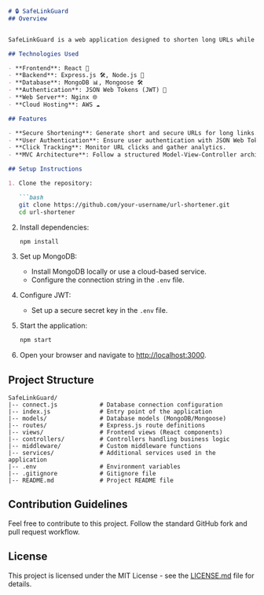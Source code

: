```markdown
# 🔒 SafeLinkGuard
## Overview


SafeLinkGuard is a web application designed to shorten long URLs while maintaining security and providing analytics on click tracking. This project incorporates modern technologies and follows MVC architecture.

## Technologies Used

- **Frontend**: React 🚀
- **Backend**: Express.js 🛠️, Node.js 🚀
- **Database**: MongoDB 📊, Mongoose 🛠️
- **Authentication**: JSON Web Tokens (JWT) 🔐
- **Web Server**: Nginx 🌐
- **Cloud Hosting**: AWS ☁️

## Features

- **Secure Shortening**: Generate short and secure URLs for long links.
- **User Authentication**: Ensure user authentication with JSON Web Tokens (JWT).
- **Click Tracking**: Monitor URL clicks and gather analytics.
- **MVC Architecture**: Follow a structured Model-View-Controller architecture.

## Setup Instructions

1. Clone the repository:

   ```bash
   git clone https://github.com/your-username/url-shortener.git
   cd url-shortener
   ```

2. Install dependencies:

   ```bash
   npm install
   ```

3. Set up MongoDB:

   - Install MongoDB locally or use a cloud-based service.
   - Configure the connection string in the `.env` file.

4. Configure JWT:

   - Set up a secure secret key in the `.env` file.

5. Start the application:

   ```bash
   npm start
   ```

6. Open your browser and navigate to [http://localhost:3000](http://localhost:3000).

## Project Structure

```plaintext
SafeLinkGuard/
|-- connect.js            # Database connection configuration
|-- index.js              # Entry point of the application
|-- models/               # Database models (MongoDB/Mongoose)
|-- routes/               # Express.js route definitions
|-- views/                # Frontend views (React components)
|-- controllers/          # Controllers handling business logic
|-- middleware/           # Custom middleware functions
|-- services/             # Additional services used in the application
|-- .env                  # Environment variables
|-- .gitignore            # Gitignore file
|-- README.md             # Project README file

```

## Contribution Guidelines

Feel free to contribute to this project. Follow the standard GitHub fork and pull request workflow.

## License

This project is licensed under the MIT License - see the [LICENSE.md](LICENSE.md) file for details.
```

